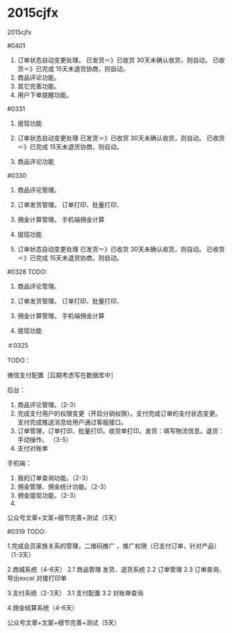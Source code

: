 # 2015cjfx
2015cjfx


#0401
1. 订单状态自动变更处理。
	已发货＝》已收货  30天未确认收货，则自动。
	已收货＝》已完成  15天未退货协商，则自动。
2. 商品评论功能。
3. 其它完善功能。
4. 用户下单提醒功能。

#0331 
1. 提现功能
	
2. 订单状态自动变更处理
	已发货＝》已收货  30天未确认收货，则自动。
	已收货＝》已完成  15天未退货协商，则自动。
3. 商品评论功能
		
#0330
1. 商品评论管理。
	 
2. 订单发货管理。
	订单打印、批量打印、
3. 佣金计算管理。
	手机端佣金计算
4. 提现功能

5. 订单状态自动变更处理
	已发货＝》已收货  30天未确认收货，则自动。
	已收货＝》已完成  15天未退货协商，则自动。

#0328
TODO:

1. 商品评论管理。
	 
2. 订单发货管理。
	订单打印、批量打印、
3. 佣金计算管理。
	手机端佣金计算
4. 提现功能

＃0325

TODO：

微信支付配置［后期考虑写在数据库中］

后台：   
 
1. 商品评论管理。（2-3）   
2. 完成支付用户的权限变更（开启分销权限）。支付完成订单的支付状态变更。支付完成推送消息给用户通过客服接口。   
3. 订单管理，订单打印、批量打印。收货单打印。发货：填写物流信息。退货：手动操作。  （3-5）   
4. 支付对账单      

手机端：   
1. 我的订单查询功能。（2-3）   
2. 佣金管理、佣金统计功能。（2-3）   
3. 佣金提现功能。（2-3）   
4.    

公众号文章+文案+细节完善+测试（5天）

#0319
TODO:   


1.完成会员家族关系的管理，二维码推广 ，推广权限（已支付订单，针对产品）（1-3天）

2.商城系统（4-6天）
	2.1 商品管理
		 发货、退货系统
	2.2  订单管理
	2.3  订单查询、导出excel
		对接打印单
	
3.支付系统（2-3天）
	3.1 支付配置
	3.2 对账单查询

4.佣金结算系统（4-6天）

公众号文章+文案+细节完善+测试（5天）
		

